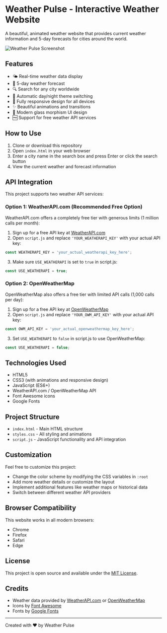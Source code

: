 # Weather Pulse - Interactive Weather Website

A beautiful, animated weather website that provides current weather information and 5-day forecasts for cities around the world.

![Weather Pulse Screenshot](screenshot.png)

## Features

- 🌤️ Real-time weather data display
- 📅 5-day weather forecast
- 🔍 Search for any city worldwide
- 🌙 Automatic day/night theme switching
- 📱 Fully responsive design for all devices
- ✨ Beautiful animations and transitions
- 🎨 Modern glass morphism UI design
- 🆓 Support for free weather API services

## How to Use

1. Clone or download this repository
2. Open `index.html` in your web browser
3. Enter a city name in the search box and press Enter or click the search button
4. View the current weather and forecast information

## API Integration

This project supports two weather API services:

### Option 1: WeatherAPI.com (Recommended Free Option)

WeatherAPI.com offers a completely free tier with generous limits (1 million calls per month):

1. Sign up for a free API key at [WeatherAPI.com](https://www.weatherapi.com/signup.aspx)
2. Open `script.js` and replace `'YOUR_WEATHERAPI_KEY'` with your actual API key:

```javascript
const WEATHERAPI_KEY = 'your_actual_weatherapi_key_here';
```

3. Make sure `USE_WEATHERAPI` is set to `true` in script.js:

```javascript
const USE_WEATHERAPI = true;
```

### Option 2: OpenWeatherMap

OpenWeatherMap also offers a free tier with limited API calls (1,000 calls per day):

1. Sign up for a free API key at [OpenWeatherMap](https://openweathermap.org/api)
2. Open `script.js` and replace `'YOUR_OWM_API_KEY'` with your actual API key:

```javascript
const OWM_API_KEY = 'your_actual_openweathermap_key_here';
```

3. Set `USE_WEATHERAPI` to `false` in script.js to use OpenWeatherMap:

```javascript
const USE_WEATHERAPI = false;
```

## Technologies Used

- HTML5
- CSS3 (with animations and responsive design)
- JavaScript (ES6+)
- WeatherAPI.com / OpenWeatherMap API
- Font Awesome icons
- Google Fonts

## Project Structure

- `index.html` - Main HTML structure
- `styles.css` - All styling and animations
- `script.js` - JavaScript functionality and API integration

## Customization

Feel free to customize this project:

- Change the color scheme by modifying the CSS variables in `:root`
- Add more weather details or customize the layout
- Implement additional features like weather maps or historical data
- Switch between different weather API providers

## Browser Compatibility

This website works in all modern browsers:
- Chrome
- Firefox
- Safari
- Edge

## License

This project is open source and available under the [MIT License](LICENSE).

## Credits

- Weather data provided by [WeatherAPI.com](https://www.weatherapi.com/) or [OpenWeatherMap](https://openweathermap.org/)
- Icons by [Font Awesome](https://fontawesome.com/)
- Fonts by [Google Fonts](https://fonts.google.com/)

---

Created with ❤️ by Weather Pulse 